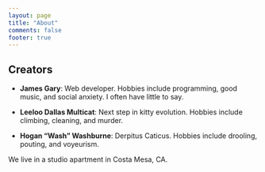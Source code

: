 ```yaml
---
layout: page
title: "About"
comments: false
footer: true
---
```

## Creators

* __James Gary__: Web developer. Hobbies include programming, good music, and social anxiety. I often have little to say.

* __Leeloo Dallas Multicat__: Next step in kitty evolution. Hobbies include climbing, cleaning, and murder.

* __Hogan “Wash” Washburne__: Derpitus Caticus. Hobbies include drooling, pouting, and voyeurism.

We live in a studio apartment in Costa Mesa, CA.

<!---
## Preferred Languages

* Server-side
  * Ruby
    * Rails
    * Padrino
    * Sinatra
* Client-side
  * Coffeescript
  * Scss
  * Haml
* Spoken
  * English (botched)
-->

